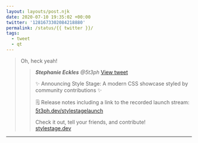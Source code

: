 ```yaml
---
layout: layouts/post.njk
date: 2020-07-10 19:35:02 +00:00
twitter: '1281673302084218880'
permalink: /status/{{ twitter }}/
tags: 
  - tweet
  - qt
---
```


> Oh, heck yeah! 
> 
> > <cite>**Stephanie Eckles** @5t3ph</cite> [View tweet](https://twitter.com/5t3ph/status/1281652215036379136)
> > 
> > ✨ Announcing Style Stage: A modern CSS showcase styled by community contributions ✨
> > 
> > 🗒️ Release notes including a link to the recorded launch stream: [5t3ph.dev/stylestagelaunch](http://5t3ph.dev/stylestagelaunch)
> > 
> > Check it out, tell your friends, and contribute!  
> > [stylestage.dev](http://stylestage.dev)

---
